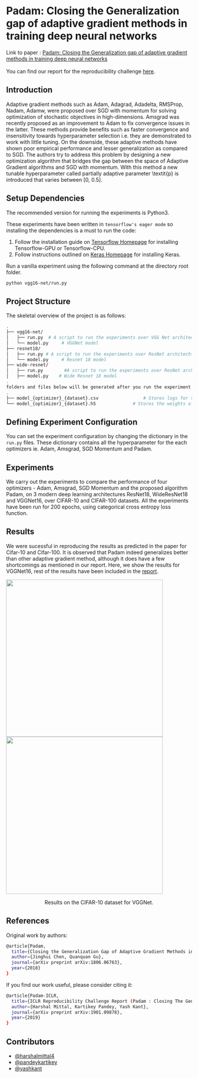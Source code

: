 # Padam: Closing the Generalization gap of adaptive gradient methods in training deep neural networks
Link to paper : [Padam: Closing the Generalization gap of adaptive gradient methods in training deep neural networks][4]<br/>
<br/>
You can find our report for the reproducibility challenge [here][3].

Introduction
---

Adaptive gradient methods such as Adam, Adagrad, Adadelta, RMSProp, Nadam, Adamw, were proposed over SGD with momentum for solving optimization of stochastic objectives in high-dimensions. Amsgrad was recently proposed as an improvement to Adam to fix convergence issues in the latter. These methods provide benefits such as faster convergence and insensitivity towards hyperparameter selection i.e. they are demonstrated to work with little tuning. On the downside, these adaptive methods have shown poor empirical performance and lesser generalization as compared to SGD. The authors try to address this problem by designing a new optimization algorithm that bridges the gap between the space of Adaptive Gradient algorithms and SGD with momentum. With this method a new tunable hyperparameter called partially adaptive parameter \textit{p} is introduced that varies between [0, 0.5].


Setup Dependencies
---
The recommended version for running the experiments is Python3.

These experiments have been written in `tensorflow's eager mode` so installing the dependencies is a must to run the code:
1. Follow the installation guide on [Tensorflow Homepage][1] for installing Tensorflow-GPU or Tensorflow-CPU. 
2. Follow instructions outlined on [Keras Homepage][2] for installing Keras.

Run a vanilla experiment using the following command at the directory root folder. 
```bash 
python vgg16-net/run.py
```

Project Structure
---
The skeletal overview of the project is as follows: 

```bash
.
├── vgg16-net/
│   ├── run.py  # A script to run the experiments over VGG Net architechture 
│   └── model.py     # VGGNet model
├── resnet18/
│   ├── run.py # A script to run the experiments over ResNet architechture
│   └── model.py     # Resnet 18 model
├── wide-resnet/
│   ├── run.py        #A script to run the experiments over ResNet architechture
│   ├── model.py    # Wide Resnet 18 model
.
folders and files below will be generated after you run the experiment in each model directory
.
├── model_{optimizer}_{dataset}.csv                 # Stores logs for the experiment 
└── model_{optimizer}_{dataset}.h5              # Stores the weights of the final model trained 
```

Defining Experiment Configuration 
---
You can set the experiment configuration by changing the dictionary in the `run.py` files. 
These dictionary contains all the hyperparameter for the each optimizers ie. Adam, Amsgrad, SGD Momentum and Padam.


## Experiments
We carry out the experiments to compare the performance of four optimizers -  Adam, Amsgrad, SGD Momentum and the proposed algorithm Padam, on 3 modern deep learning architectures ResNet18, WideResNet18 and VGGNet16, over CIFAR-10 and CIFAR-100 datasets. All the experiments have been run for 200 epochs, using categorical cross entropy loss function.

Results
---
We were sucessful in reproducing the results as predicted in the paper for Cifar-10 and Cifar-100. It is observed that Padam indeed generalizes better than other adaptive gradient method, although it does have a few shortcomings as mentioned in our report. Here, we show the results for VGGNet16, rest of the results have been included in the [report][3].

<img src="train_loss.png" width="425"/> <img src="test_error.png" width="425"/> 
<p align=center>Results on the CIFAR-10 dataset for VGGNet.</p>

## References 

Original work by authors:
```bash
@article{Padam,
  title={Closing the Generalization Gap of Adaptive Gradient Methods in Training Deep Neural Networks},
  author={Jinghui Chen, Quanquan Gu},
  journal={arXiv preprint arXiv:1806.06763},
  year={2018}
}
```
If you find our work useful, please consider citing it:
```bash
@article{Padam-ICLR,
  title={ICLR Reproducibility Challenge Report (Padam : Closing The Generalization Gap Of Adaptive Gradient Methods in Training Deep Neural Networks)},
  author={Harshal Mittal, Kartikey Pandey, Yash Kant},
  journal={arXiv preprint arXiv:1901.09878},
  year={2019}
}
```

Contributors
---
- [@harshalmittal4](https://github.com/harshalmittal4)
- [@pandeykartikey](https://github.com/pandeykartikey)
- [@yashkant](http://github.com/yashkant)

[1]:https://www.tensorflow.org/install/
[2]:https://keras.io/#installation
[3]:https://arxiv.org/abs/1901.09517
[4]:https://openreview.net/pdf?id=BJll6o09tm
